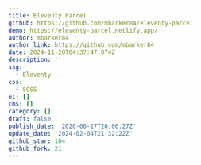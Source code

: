 ```yaml
---
title: Eleventy Parcel
github: https://github.com/mbarker84/eleventy-parcel
demo: https://eleventy-parcel.netlify.app/
author: mbarker84
author_link: https://github.com/mbarker84
date: 2024-11-28T04:37:47.074Z
description: ''
ssg:
  - Eleventy
css:
  - SCSS
ui: []
cms: []
category: []
draft: false
publish_date: '2020-06-17T20:06:27Z'
update_date: '2024-02-04T21:32:22Z'
github_star: 104
github_fork: 21
---
```

